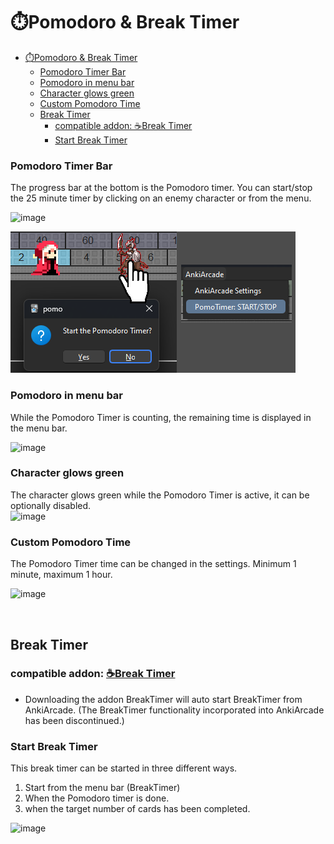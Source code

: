 # ⏱️Pomodoro & Break Timer


- [⏱️Pomodoro \& Break Timer](#️pomodoro--break-timer)
    - [Pomodoro Timer Bar](#pomodoro-timer-bar)
    - [Pomodoro in menu bar](#pomodoro-in-menu-bar)
    - [Character glows green](#character-glows-green)
    - [Custom Pomodoro Time](#custom-pomodoro-time)
  - [Break Timer](#break-timer)
    - [compatible addon: ☕Break Timer](#compatible-addon-break-timer)
    - [Start Break Timer](#start-break-timer)



### Pomodoro Timer Bar
The progress bar at the bottom is the Pomodoro timer. You can start/stop the 25 minute timer by clicking on an enemy character or from the menu.

![image](https://github.com/shigeyukey/AnkiArcade/assets/124401518/ee2a9af4-4a37-4d03-b330-2d8ef2757928)


![alt text](../images/AnkiArcade/06.png)


### Pomodoro in menu bar
While the Pomodoro Timer is counting,  the remaining time is displayed in the menu bar.<br>

![image](https://github.com/shigeyukey/AnkiArcade/assets/124401518/970b76af-0049-46c8-92b3-a86f78367203)

### Character glows green
The character glows green while the Pomodoro Timer is active, it can be optionally disabled.<br>
![image](https://github.com/shigeyukey/AnkiArcade/assets/124401518/5d5330d5-23e1-4cf8-8bbe-3ea6191d4500)

### Custom Pomodoro Time
 The Pomodoro Timer time can be changed in the settings. Minimum 1 minute, maximum 1 hour.<br>

![image](https://github.com/shigeyukey/AnkiArcade/assets/124401518/dfe848db-4d8a-476a-9640-f1eeed1b7673)

<br>

## Break Timer

### compatible addon: [☕Break Timer](../break-timer.md)

* Downloading the addon BreakTimer will auto start BreakTimer from AnkiArcade. (The BreakTimer functionality incorporated into AnkiArcade has been discontinued.)


<!-- ### 1 . Run break timer from menu bar

Break timer can be activated from the menu bar. The default setting is 5 minutes.   -->
<!--
![image](https://github.com/shigeyukey/AnkiArcade/assets/124401518/587a4879-2500-464a-9ccb-1e2cd71efe84)

### 2. Interrupt break timer

This break timer can be interrupted by right-clicking.
![image](https://github.com/shigeyukey/AnkiArcade/assets/124401518/2a1196ec-82ff-4b7d-979f-d239d299c646)   -->


###  Start Break Timer
This break timer can be started in three different ways.
1. Start from the menu bar (BreakTimer)
1. When the Pomodoro timer is done.
1. when the target number of cards has been completed.

![image](https://github.com/shigeyukey/AnkiArcade/assets/124401518/b9f7120d-9595-403d-8dfd-fe9b6cf3808b)

<!-- #### Start Break Timer - Pomodoro timer done
The setting to start the break timer when the Pomodoro timer is done is located under the time set for the Pomodoro timer. The default setting is off.
![image](https://github.com/shigeyukey/AnkiArcade/assets/124401518/de6407e2-4689-4142-b0e2-c799f6bad00e)   -->


<!-- #### Start Break Timer - Target number of cards done
The setting to auto start the break timer when the target card count is done can be found in the advanced settings on the Card tab. Enable "Advanced" and then enable "Start break timer after target cards count is done". The default setting is OFF.

![image](https://github.com/shigeyukey/AnkiArcade/assets/124401518/5849b88b-0c84-4399-a209-ee21bd13d638)

<br> -->

<!-- ##  3. Hide Anki

When the break timer is started, there is a function to auto hide Anki by put it into the taskbar. The default setting is OFF.
![image](https://github.com/shigeyukey/AnkiArcade/assets/124401518/21b12a73-b991-4d5b-adf2-922a9ecacff7)   -->

<!--
### 1. Fade in/out
There is a fade and fade out function when you hide Anki. But this function may not work outside of Windows. (I have tested it on Mac and Linux and it causes flickering.)
![image](https://github.com/shigeyukey/AnkiArcade/assets/124401518/8b61aee3-f2a2-41c6-ba7f-86678474b334)     -->



